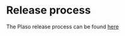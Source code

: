 # Release process

The Plaso release process can be found [here](https://github.com/log2timeline/l2tdocs/blob/master/process/Release%20guide.md)
